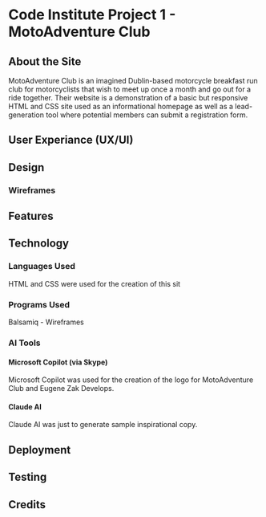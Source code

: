 # Code Institute Project 1 - MotoAdventure Club

## About the Site

MotoAdventure Club is an imagined Dublin-based motorcycle breakfast run club for motorcyclists that wish to meet up once a month and go out for a ride together. Their website is a demonstration of a basic but responsive HTML and CSS site used as an informational homepage as well as a lead-generation tool where potential members can submit a registration form.

## User Experiance (UX/UI)

## Design 

### Wireframes

## Features

## Technology 

### Languages Used

HTML and CSS were used for the creation of this sit

### Programs Used

Balsamiq - Wireframes



### AI Tools

#### Microsoft Copilot (via Skype)

Microsoft Copilot was used for the creation of the logo for MotoAdventure Club and Eugene Zak Develops.

#### Claude AI

Claude AI was just to generate sample inspirational copy. 

## Deployment

## Testing

## Credits



